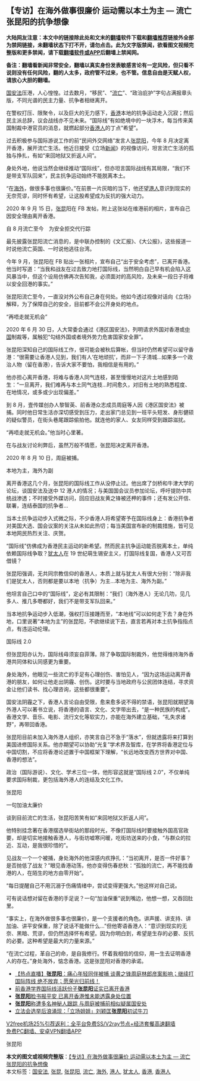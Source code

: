  <h2>【专访】在海外做事很廉价 运动需以本土为主 — 流亡张昆阳的抗争想像</h2> <p class="notice"><b>大陆网友注意：本文中的链接除此处和文末的<a href="https://github.com/bannedbook/fanqiang" >翻墙</a>软件下载和<a href="https://github.com/killgcd/justmysocks/blob/master/README.md">翻墙推荐</a>链接外全部为禁网链接，未翻墙状态下打不开，请勿点击。此为文字版禁闻，欲看图文视频完整版和更多禁闻，请下载<a href="https://github.com/bannedbook/fanqiang">翻墙软件或APP</a>后翻墙上禁闻网。</p><p>备注：翻墙看新闻非常安全，翻墙以真实身份发表敏感言论有一定风险，但只看不说则没有任何风险，翻的人太多，政府管不过来，也不管。信息自由是天赋人权，请放心大胆的翻墙。</b></p>  <div class="entry">  <p><a href="https://www.bannedbook.org/bnews/tag/%e5%9b%bd%e5%ae%89%e6%b3%95/" class="st_tag internal_tag" rel="tag" title="标签 国安法 下的日志">国安法</a>压港，人心惶惶。过去数月，“移民”、“<a href="https://www.bannedbook.org/bnews/tag/%E6%B5%81%E4%BA%A1/" class="st_tag internal_tag" rel="tag" title="标签 流亡 下的日志">流亡</a>”、“政治庇护”字句占满报章头版，不同光谱的民主力量、抗争者相继离开。</p> <p>在警权打压、限聚令，以及巨大的无力感下，<a href="https://www.bannedbook.org/bnews/tag/%e9%a6%99%e6%b8%af/" class="st_tag internal_tag" rel="tag" title="标签 香港 下的日志">香港</a>本地的抗争运动走入沉寂；然后民主派总辞，议会战线亦不见未来。“国际线”有如绝境中的一块浮木，每当传来美国制裁中港官员的消息，就燃起部分<a href="https://www.bannedbook.org/bnews/tag/%E9%A6%99%E6%B8%AF%E4%BA%BA/" class="st_tag internal_tag" rel="tag" title="标签 香港人 下的日志">香港人</a>的丁点“希望”。</p> <p>过去积极参与国际游说工作的前“民间外交网络”发言人<a href="https://www.bannedbook.org/bnews/tag/%E5%BC%A0%E6%98%86%E9%98%B3/" class="st_tag internal_tag" rel="tag" title="标签 张昆阳 下的日志">张昆阳</a>，今年 8 月决定离开香港，展开流亡生活。他近日接受《立场<span class='wp_keywordlink_affiliate'><a href="https://www.bannedbook.org/" title="新闻">新闻</a></span>》的视像访问，坦言流亡生活的孤独与挣扎，有如“来回地狱又折返人间”。</p> <p>身处外地，他说当然会继续推动“国际线”，但亦坦言国际战线有其局限，“我们不是带支军队回来”，民主抗争运动始终不能脱离本土。</p> <p>“在<a href="https://www.bannedbook.org/bnews/tag/%E6%B5%B7%E5%A4%96/" class="st_tag internal_tag" rel="tag" title="标签 海外 下的日志">海外</a>，做很多事也很廉价。”在前景一片灰暗的当下，他还望<a href="https://www.bannedbook.org/bnews/tag/%e6%b8%af%e4%ba%ba/" class="st_tag internal_tag" rel="tag" title="标签 港人 下的日志">港人</a>意识到现实的无奈荒谬，同时怀有希望，让这股希望成为反抗的强大动力。</p> <p>2020 年 9 月 15 日，<a href="https://www.bannedbook.org/bnews/tag/%e5%bc%a0%e6%98%86/" class="st_tag internal_tag" rel="tag" title="标签 张昆 下的日志">张昆</a>阳在 FB 发帖，附上这张站在维港前的相片，宣布自己因安全理由离开香港。 </p> <p>自 8 月流亡至今　为安全拒交代行踪</p> <p>最先披露张昆阳流亡消息的，是中联办控制的《文汇报》、《大公报》，这些报道一时说他流亡英国、一时说他逃往台湾。</p> <p>今年 9 月，张昆阳在 FB 贴出一张相片，宣布自己“出于安全考虑”，已离开香港。他当时写道：“当我和战友在过去致力地打国际线，当然明白自己早有机会陷入这风暴当中，但这个设局仿佛再次告知我，必须面对的高风险，及未来一段日子将难以安全回港的事实。”</p> <p>张昆阳流亡至今，一直没对外公布自己身在何处。他如今透过视像对话向《立场》解释，为了保障自己的安全，目前都不会公开身处的地点。</p>  <p>“再唔走就无机会”</p> <p>2020 年 6 月 30 日，人大常委会通过《港区国安法》，列明请求外国对香港或<span class='wp_keywordlink_affiliate'><a href="https://www.bannedbook.org/" title="中国" target="_blank">中国</a></span>制裁等，属触犯“勾结外国或者境外势力危害国家安全罪”。</p> <p>张昆阳深知自己的国际线工作，很可能会被秋后算帐，但当时仍然希望可以留守香港：“很需要让香港人见到，我们有人‘在地顽抗’，而非一下子清城…如果多一个政治人物（留在香港），告诉大家不要怕，我相信是有用的。”</p> <p>他亦担心离开香港，将难与香港人同气连枝，甚至慢慢地对这片土地感到陌生：“一旦离开，我们难再与本土同气连枝…时间愈久，对旧有土地的熟悉程度、在地情况，或多或少出现偏差。”</p> <p>到 8 月，壹传媒创办人黎智英、前香港众志成员周庭等人因《港区国安法》被捕。同时他日常生活亦深切感受到压力，走出家门总见到一班平头短发、身形健硕的疑似警员，在街头巷尾跟踪偷拍他。就连他的家人、女友同样受到跟踪滋扰。</p> <p>“再唔走就无机会。”他当时心里著。</p> <p>在与战友讨论利弊后，虽然万般不情愿，张昆阳决定离开香港。</p> <p>2020 年 8 月 10 日，周庭被捕。</p> <p>本地为主，海外为副</p> <p>离开香港这几个月，张昆阳的国际线工作从没停止过。他出席了剑桥和牛津大学的论坛，谈国安法及送中 12 港人的情况；与美国国会议员参加论坛，呼吁提防中共统战渗透；不时接受外媒访问，回应旧战友黄之锋被还柙的事件；还有发公开信、联署，连结泰国的抗争者…</p>  <p>当本土抗争运动步入式微之际，不少香港人将希望寄予在国际线身上：香港抗争者对美国大选、国会议案的关注从未如此热切；每当美国宣布新的制裁措施，皆可见本地网民热烈关注、庆贺。</p> <p>“国际线”仿佛成为香港民主运动的新希望。然而民主抗争运动能否脱离本土，单纯依赖国际线争取？<a href="https://www.bannedbook.org/bnews/tag/%e7%8a%b9%e5%a4%aa%e4%ba%ba/" class="st_tag internal_tag" rel="tag" title="标签 犹太人 下的日志">犹太人</a>在 19 世纪萌生锡安主义，打国际线复国，香港人又可否借镜？</p> <p>张昆阳强调，无共同宗教信仰的香港人，本质上就与犹太人有很大分别：“除非我们是犹太人，否则都是要以本地（抗争）为主…本地为主、海外为副。”</p> <p>他坦言自己口中的“国际线”，定必有其限制：“我们（海外港人）无论几叻，见几多人、推几多嘢都好，我们不是带支军队回来。”</p> <p>当本地抗争运动步入低潮，强权打压接踵而至，“本地线”可以如何走下去？身在外地，口里说著“本地为主”的张昆阳，不欲继续说下去，直言若再对本土抗争指指点点，有违运动伦理。</p> <p>国际线 2.0</p> <p>但张昆阳亦认为，国际线毋须妄自菲薄。除了争取国际制裁外，他觉得维持海外香港共同体和认同感更为重要。</p> <p>身处海外，他眼见一些流亡的手足有心理创伤、害怕见人，“因为这场运动离开香港的朋友，如何让他走出阴霾、创伤。这时要与当地政府与公民团体连结，寻求资金让他们读书、找心理咨询，这些都很重要”。</p> <p>国安法阴霾之下，香港人言论自由受限，愈来愈多说不得的禁语，张昆阳就期望海外港人可以著书立说，将香港的语言、文化、文字带出去，“是一种民族的构成”。香港文学、音乐、电影、流行文化等软实力，亦能在海外建立基础，“礼失求诸野”，再带回香港。</p> <p>张昆阳目前未加入海外港人组织，亦笑言自己不急于“落水”，但就透露将来打算到美国进修国际关系。他亦期望可以协助“光复”学术界及智库，在学界将香港定位与中国切割，不应将香港论述置于中国框架下理解，“长远地改变西方世界对中国、香港的想法”。</p>  <p>政治（国际游说）、文化、学术三位一体，他形容这就是“国际线 2.0”，不仅单纯要求国际制裁，更包括海外港人的连结及文化工作。</p> <p>张昆阳</p> <p>一句加油太廉价</p> <p>谈到目前流亡的生活，张昆阳苦笑有如“来回地狱又折返人间”。</p> <p>他特别挂念著在香港摆选举街站的那段时光，不像打国际线时要接触外国高官政要，却是切实地接触香港人，与街坊嘘寒问暖，吃街坊送来的小食，“与群众的拉近、互动，是我很珍惜的”。</p> <p>见战友一个一个被捕，身处海外的他深感内疚挣扎：“当初离开，是否一件好事？是否抛低了战友？”眼见香港动荡，他亦变得伤春悲秋：“孤独的流亡，再不能找香港的人，在陌生的地方由零开始”。</p> <p>“每日提醒自己不用沉溺于伤痛情绪中，尝试变得更强大。”他这样对自己说。</p> <p>可有说话想对留在香港的手足说？一句“加油保重”说到嘴边，他想一想，又吞回肚里。</p> <p>“事实上，在海外做很多事也很廉价，是一个支援者的角色。讲声援、讲支持、讲加油、讲平安保重，除了说话不能做什么…”但他寄语香港人：“意识到现实的无奈、黑暗、荒谬，但仍然选择怀有希望。因为你明白到，希望是生存的必要、反抗的必要。这种希望是最大的力量来源。”</p> <p>“在流亡过程，革自己的命，是自我修行。怀着我相信的信仰，用一生去证明香港人的存在。”身处海外，惦念香港。这是张昆阳对香港的承诺。</p>  <ul class='op-related-articles' title='相关阅读'> <li><a href='https://www.bannedbook.org/bnews/bannedvideo/20201124/1436173.html' target='_blank'>【热点直播】<b>张昆阳</b>：痛心年轻同伴被捕 谈黄之锋周庭林郎彦案影响；继续打国际阵线 绝不放弃；愿荣光归前线！</a></li> <li><a href='https://www.bannedbook.org/bnews/headline/20200916/1397030.html' target='_blank'>前香港学界国际线活跃份子<b>张昆阳</b>证实已离开香港</a></li> <li><a href='https://www.bannedbook.org/bnews/headline/20200915/1397014.html' target='_blank'><b>张昆阳</b>脸书报平安 已离开香港惟未能透露身处位置</a></li> <li><a href='https://www.bannedbook.org/bnews/cnnews/20200814/1380080.html' target='_blank'><b>张昆阳</b>称遭多名神秘人跟踪 与周庭被捕前相似疑属国安处</a></li> <li><a href='https://www.bannedbook.org/bnews/headline/20200618/1346902.html' target='_blank'>立法会选举后浪涌现：「立场姐姐」刘颖匡<b>张昆阳</b>初试牛刀</a></li> </ul> <p class="texttj"> <a href="https://github.com/bannedbook/fanqiang/wiki/V2ray%E6%9C%BA%E5%9C%BA" target="_blank">V2free机场25%引荐返利：全平台免费SS/V2ray节点+经济套餐高速翻墙</a><br/> <a href="https://github.com/bannedbook/fanqiang/wiki/%E7%A6%81%E9%97%BB%E7%BD%91%E5%AE%89%E5%8D%93%E7%BF%BB%E5%A2%99%E6%96%B0%E9%97%BBAPP" target="_blank">免费PC翻墙、安卓VPN翻墙APP</a></p><p>张昆阳</p><a name='sharetosocial'></a>       <div><b>本文的图文或视频完整版</b>：<a href='https://www.bannedbook.org/bnews/comments/20201223/1453033.html'>【专访】在海外做事很廉价 运动需以本土为主 — 流亡张昆阳的抗争想像</a></div>  </div><!--END ENTRY--> <div class="postfooter"> <div>本文标签：<a href="https://www.bannedbook.org/bnews/tag/%e5%9b%bd%e5%ae%89%e6%b3%95/" rel="tag">国安法</a>, <a href="https://www.bannedbook.org/bnews/tag/%e5%bc%a0%e6%98%86/" rel="tag">张昆</a>, <a href="https://www.bannedbook.org/bnews/tag/%E5%BC%A0%E6%98%86%E9%98%B3/" rel="tag">张昆阳</a>, <a href="https://www.bannedbook.org/bnews/tag/%E6%B5%81%E4%BA%A1/" rel="tag">流亡</a>, <a href="https://www.bannedbook.org/bnews/tag/%E6%B5%B7%E5%A4%96/" rel="tag">海外</a>, <a href="https://www.bannedbook.org/bnews/tag/%e6%b8%af%e4%ba%ba/" rel="tag">港人</a>, <a href="https://www.bannedbook.org/bnews/tag/%e7%8a%b9%e5%a4%aa%e4%ba%ba/" rel="tag">犹太人</a>, <a href="https://www.bannedbook.org/bnews/tag/%e9%a6%99%e6%b8%af/" rel="tag">香港</a>, <a href="https://www.bannedbook.org/bnews/tag/%E9%A6%99%E6%B8%AF%E4%BA%BA/" rel="tag">香港人</a></div>  </div><!--END POSTFOOTER--> 